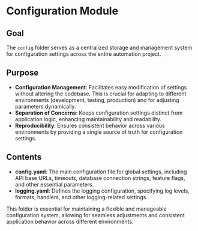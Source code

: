 # Configuration Module

## Goal
The `config` folder serves as a centralized storage and management system for configuration settings across the entire automation project.

## Purpose
- **Configuration Management**: Facilitates easy modification of settings without altering the codebase. This is crucial for adapting to different environments (development, testing, production) and for adjusting parameters dynamically.
- **Separation of Concerns**: Keeps configuration settings distinct from application logic, enhancing maintainability and readability.
- **Reproducibility**: Ensures consistent behavior across various environments by providing a single source of truth for configuration settings.

## Contents
- **config.yaml**: The main configuration file for global settings, including API base URLs, timeouts, database connection strings, feature flags, and other essential parameters.
- **logging.yaml**: Defines the logging configuration, specifying log levels, formats, handlers, and other logging-related settings.

This folder is essential for maintaining a flexible and manageable configuration system, allowing for seamless adjustments and consistent application behavior across different environments.